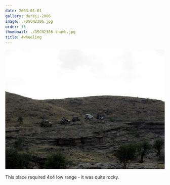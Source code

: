 ```yaml
---
date: 2003-01-01
gallery: dureji-2006
image: ./DSCN2306.jpg
order: 15
thumbnail: ./DSCN2306-thumb.jpg
title: 4wheeling
---
```


![4wheeling](./DSCN2306.jpg)

This place required 4x4 low range - it was quite rocky.